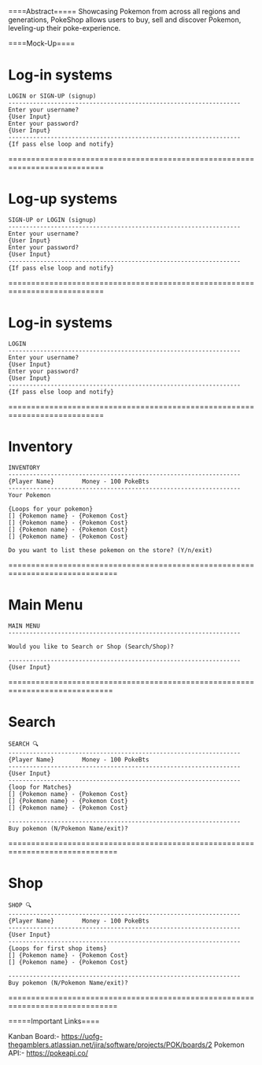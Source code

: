 ====Abstract=====
Showcasing Pokemon from across all regions and generations, PokeShop allows users to buy, sell and discover
Pokemon, leveling-up their poke-experience. 

====Mock-Up====

Log-in systems
===========================================================================
 
	LOGIN or SIGN-UP (signup)
	------------------------------------------------------------------
	Enter your username?
	{User Input}
	Enter your password?
	{User Input}
	------------------------------------------------------------------
	{If pass else loop and notify}
 
===========================================================================
 
 
Log-up systems
===========================================================================
	SIGN-UP or LOGIN (signup)
	------------------------------------------------------------------
	Enter your username?
	{User Input}
	Enter your password?
	{User Input}
	------------------------------------------------------------------
	{If pass else loop and notify}
 
===========================================================================
 
 
Log-in systems
===========================================================================
 
	LOGIN
	------------------------------------------------------------------
	Enter your username?
	{User Input}
	Enter your password?
	{User Input}
	------------------------------------------------------------------
	{If pass else loop and notify}
 
===========================================================================
 
 
Inventory
============================================================================
 
 
	INVENTORY
	------------------------------------------------------------------
	{Player Name}        Money - 100 PokeBts
	------------------------------------------------------------------
	Your Pokemon
 
	{Loops for your pokemon}
	[] {Pokemon name} - {Pokemon Cost}
	[] {Pokemon name} - {Pokemon Cost}
	[] {Pokemon name} - {Pokemon Cost}
	[] {Pokemon name} - {Pokemon Cost}
 
	Do you want to list these pokemon on the store? (Y/n/exit)
 
==============================================================================
 
 
Main Menu
=============================================================================
 
	MAIN MENU
	------------------------------------------------------------------
 
	Would you like to Search or Shop (Search/Shop)?
 
	------------------------------------------------------------------
	{User Input}
 
 
=============================================================================
 
 
Search
==============================================================================
 
	SEARCH 🔍
	------------------------------------------------------------------
	{Player Name}        Money - 100 PokeBts
	------------------------------------------------------------------
	{User Input}
	------------------------------------------------------------------
	{loop for Matches}
	[] {Pokemon name} - {Pokemon Cost}
	[] {Pokemon name} - {Pokemon Cost}
	[] {Pokemon name} - {Pokemon Cost}
 
	------------------------------------------------------------------
	Buy pokemon (N/Pokemon Name/exit)?
==============================================================================
 
 
Shop
==============================================================================
 
	SHOP 🔍
	------------------------------------------------------------------
	{Player Name}        Money - 100 PokeBts
	------------------------------------------------------------------
	{User Input}
	------------------------------------------------------------------
	{Loops for first shop items}
	[] {Pokemon name} - {Pokemon Cost}
	[] {Pokemon name} - {Pokemon Cost}
 
	------------------------------------------------------------------
	Buy pokemon (N/Pokemon Name/exit)?
==============================================================================

=====Important Links====

Kanban Board:- https://uofg-thegamblers.atlassian.net/jira/software/projects/POK/boards/2
Pokemon API:- https://pokeapi.co/

